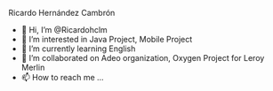 Ricardo Hernández Cambrón

- 👋 Hi, I’m @Ricardohclm
- 👀 I’m interested in Java Project, Mobile Project
- 🌱 I’m currently learning English
- 💞️ I’m collaborated on Adeo organization, Oxygen Project for Leroy Merlin
- 📫 How to reach me ...

<!---
Ricardohclm/Ricardohclm is a ✨ special ✨ repository because its `README.md` (this file) appears on your GitHub profile.
You can click the Preview link to take a look at your changes.
--->
